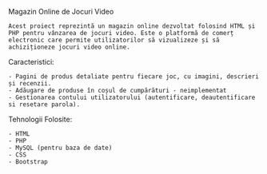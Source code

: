 Magazin Online de Jocuri Video

	Acest proiect reprezintă un magazin online dezvoltat folosind HTML și PHP pentru vânzarea de jocuri video. Este o platformă de comerț electronic care permite utilizatorilor să vizualizeze și să achiziționeze jocuri video online.

Caracteristici:

	- Pagini de produs detaliate pentru fiecare joc, cu imagini, descrieri și recenzii.
	- Adăugare de produse în coșul de cumpărături - neimplementat
	- Gestionarea contului utilizatorului (autentificare, deautentificare si resetare parola).
 
Tehnologii Folosite:

	- HTML
	- PHP
	- MySQL (pentru baza de date)
	- CSS
	- Bootstrap
